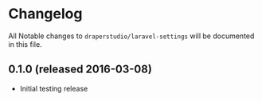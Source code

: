# Changelog

All Notable changes to `draperstudio/laravel-settings` will be documented in this file.

## 0.1.0 (released 2016-03-08)

- Initial testing release
